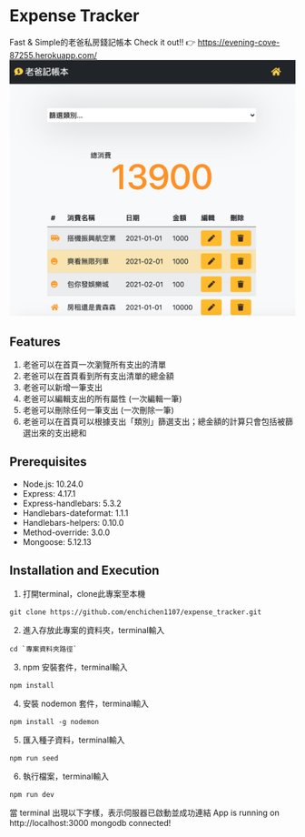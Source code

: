 # Expense Tracker
Fast & Simple的老爸私房錢記帳本
Check it out!! 👉 https://evening-cove-87255.herokuapp.com/
![image](老爸記帳本.png)

## Features
1. 老爸可以在首頁一次瀏覽所有支出的清單
2. 老爸可以在首頁看到所有支出清單的總金額
3. 老爸可以新增一筆支出
4. 老爸可以編輯支出的所有屬性 (一次編輯一筆)
5. 老爸可以刪除任何一筆支出 (一次刪除一筆)
6. 老爸可以在首頁可以根據支出「類別」篩選支出；總金額的計算只會包括被篩選出來的支出總和

## Prerequisites
- Node.js: 10.24.0
- Express: 4.17.1
- Express-handlebars: 5.3.2
- Handlebars-dateformat: 1.1.1
- Handlebars-helpers: 0.10.0
- Method-override: 3.0.0
- Mongoose: 5.12.13

## Installation and Execution
1. 打開terminal，clone此專案至本機
```
git clone https://github.com/enchichen1107/expense_tracker.git
```
2. 進入存放此專案的資料夾，terminal輸入
```
cd `專案資料夾路徑`
```
3. npm 安裝套件，terminal輸入
```
npm install 
```
4. 安裝 nodemon 套件，terminal輸入
```
npm install -g nodemon
```
5. 匯入種子資料，terminal輸入
```
npm run seed
```
6. 執行檔案，terminal輸入
```
npm run dev
```
當 terminal 出現以下字樣，表示伺服器已啟動並成功連結
App is running on http://localhost:3000
mongodb connected!

